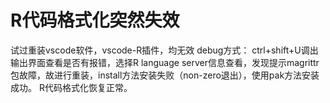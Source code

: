 # R代码格式化突然失效
试过重装vscode软件，vscode-R插件，均无效
debug方式：
ctrl+shift+U调出输出界面查看是否有报错，选择R language server信息查看，发现提示magrittr包故障，故进行重装，install方法安装失败（non-zero退出），使用pak方法安装成功。
R代码格式化恢复正常。
